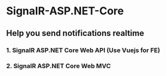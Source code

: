 # SignalR-ASP.NET-Core  
## Help you send notifications realtime 
### 1. SignalR ASP.NET Core Web API (Use Vuejs for FE)
### 2. SignalR ASP.NET Core Web MVC
